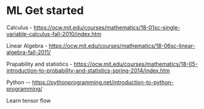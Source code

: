 # ML Get started 

Calculus - https://ocw.mit.edu/courses/mathematics/18-01sc-single-variable-calculus-fall-2010/index.htm

Linear Algebra - https://ocw.mit.edu/courses/mathematics/18-06sc-linear-algebra-fall-2011/


Prapability and statistics - https://ocw.mit.edu/courses/mathematics/18-05-introduction-to-probability-and-statistics-spring-2014/index.htm

Python -- https://pythonprogramming.net/introduction-to-python-programming/


Learn tensor flow 




